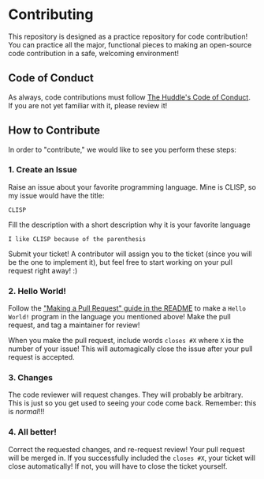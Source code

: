 # Contributing

This repository is designed as a practice repository for code contribution!
You can practice all the major, functional pieces to making an open-source code contribution in a safe, welcoming environment!

## Code of Conduct
As always, code contributions must follow [The Huddle's Code of Conduct](https://codehuddle.org/code-of-conduct).
If you are not yet familiar with it, please review it!

## How to Contribute
In order to "contribute," we would like to see you perform these steps:

### 1. Create an Issue
Raise an issue about your favorite programming language.
Mine is CLISP, so my issue would have the title:
```text
CLISP
```

Fill the description with a short description why it is your favorite language
```text
I like CLISP because of the parenthesis
```

Submit your ticket! A contributor will assign you to the ticket (since you will be the one to implement it), but feel free to start working on your pull request right away! :)


### 2. Hello World!
Follow the ["Making a Pull Request" guide in the README](../README.md) to make a `Hello World!` program in the language you mentioned above!
Make the pull request, and tag a maintainer for review!

When you make the pull request, include words `closes #X` where `X` is the number of your issue!
This will automagically close the issue after your pull request is accepted.


### 3. Changes
The code reviewer will request changes.
They will probably be arbitrary.
This is just so you get used to seeing your code come back.
Remember: this is *normal*!!!


### 4. All better!
Correct the requested changes, and re-request review!
Your pull request will be merged in.
If you successfully included the `closes #X`, your ticket will close automatically!
If not, you will have to close the ticket yourself.
